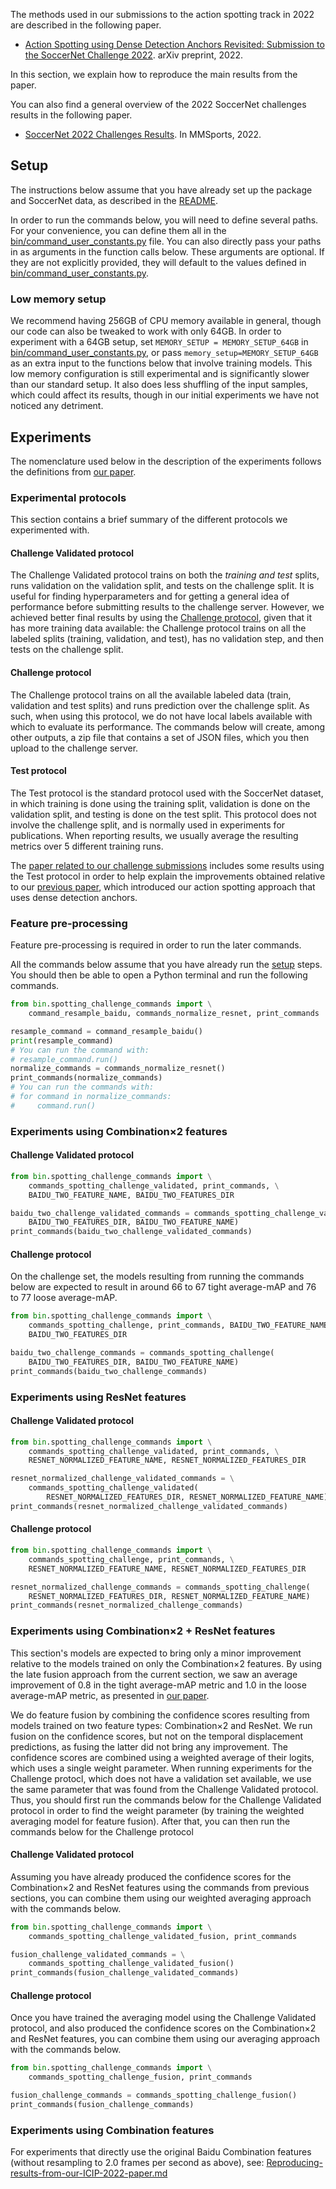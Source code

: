 The methods used in our submissions to the action spotting track
in 2022 are described in the following paper.
- [Action Spotting using Dense Detection Anchors Revisited:
Submission to the SoccerNet Challenge 2022](https://arxiv.org/abs/2206.07846).
arXiv preprint, 2022.

In this section, we explain how to reproduce the main results from
the paper.

You can also find a general overview of the 2022 SoccerNet challenges results
in the following paper.
- [SoccerNet 2022 Challenges Results](https://arxiv.org/abs/2210.02365).
In MMSports, 2022.

## Setup

The instructions below assume that you have already set up the package
and SoccerNet data, as described in the [README](README.md#setup).

In order to run the commands below, you will need to define several
paths. For your convenience, you can define them all in the
[bin/command_user_constants.py](bin/command_user_constants.py) file.
You can also directly pass your paths in as arguments in the function
calls below. These arguments are optional. If they are not explicitly
provided, they will default to the values defined in
[bin/command_user_constants.py](bin/command_user_constants.py).

### Low memory setup

We recommend having 256GB of CPU memory available in general, though our
code can also be tweaked to work with only 64GB. In order to experiment
with a 64GB setup, set `MEMORY_SETUP = MEMORY_SETUP_64GB` in
[bin/command_user_constants.py](bin/command_user_constants.py),
or pass `memory_setup=MEMORY_SETUP_64GB` as an extra input to the
functions below that involve training models. This low memory
configuration is still experimental and is significantly slower than our
standard setup. It also does less shuffling of the input samples, which
could affect its results, though in our initial experiments we have not
noticed any detriment.

## Experiments

The nomenclature used below in the description of the experiments follows the
definitions from [our paper](https://arxiv.org/abs/2206.07846).

### Experimental protocols

This section contains a brief summary  of the different protocols we experimented with.

#### Challenge Validated protocol

The Challenge Validated protocol trains on both the _training and test_ splits, runs
validation on the validation split, and tests on the challenge split. It is useful for
finding hyperparameters and for getting a general idea of performance before submitting
results to the challenge server. However, we achieved better final results by using the
[Challenge protocol](#challenge-protocol), given that it has more training data available:
the Challenge protocol trains on all the labeled splits (training, validation, and test),
has no validation step, and then tests on the challenge split.

#### Challenge protocol

The Challenge protocol trains on all the available labeled data (train, validation
and test splits) and runs prediction over the challenge split. As such, when
using this protocol, we do not have local labels available with which to evaluate its
performance. The commands below will create, among other outputs, a zip file
that contains a set of JSON files, which you then upload to the challenge server.

#### Test protocol

The Test protocol is the standard protocol used with the SoccerNet dataset, in which
training is done using the training split, validation is done on the validation split,
and testing is done on the test split. This protocol does not involve the challenge
split, and is normally used in experiments for publications. When reporting results,
we usually average the resulting metrics over 5 different training runs.

The
[paper related to our challenge submissions](https://arxiv.org/abs/2206.07846) includes
some results using the Test protocol in order to help explain the improvements obtained
relative to our [previous paper](https://arxiv.org/abs/2205.10450), which introduced
our action spotting approach that uses dense detection anchors.

### Feature pre-processing

Feature pre-processing is required in order to run the later commands.

All the commands below assume that you have already run the
[setup](README.md#setup) steps. You should then be able to open a Python
terminal and run the following commands.

```python
from bin.spotting_challenge_commands import \
    command_resample_baidu, commands_normalize_resnet, print_commands

resample_command = command_resample_baidu()
print(resample_command)
# You can run the command with:
# resample_command.run()
normalize_commands = commands_normalize_resnet()
print_commands(normalize_commands)
# You can run the commands with:
# for command in normalize_commands:
#     command.run()
```

### Experiments using Combination×2 features

#### Challenge Validated protocol

```python
from bin.spotting_challenge_commands import \
    commands_spotting_challenge_validated, print_commands, \
    BAIDU_TWO_FEATURE_NAME, BAIDU_TWO_FEATURES_DIR

baidu_two_challenge_validated_commands = commands_spotting_challenge_validated(
    BAIDU_TWO_FEATURES_DIR, BAIDU_TWO_FEATURE_NAME)
print_commands(baidu_two_challenge_validated_commands)
```

#### Challenge protocol

On the challenge set, the models resulting from running the commands below are
expected to result in around 66 to 67 tight average-mAP and 76 to 77 loose
average-mAP.

```python
from bin.spotting_challenge_commands import \
    commands_spotting_challenge, print_commands, BAIDU_TWO_FEATURE_NAME, \
    BAIDU_TWO_FEATURES_DIR

baidu_two_challenge_commands = commands_spotting_challenge(
    BAIDU_TWO_FEATURES_DIR, BAIDU_TWO_FEATURE_NAME)
print_commands(baidu_two_challenge_commands)
```

<!--

#### Test protocol

Within this experiment on the Test protocol, we vary the type of non-maximum
suppression (NMS) used during post-processing. There are three NMS strategies
used:

- Soft-NMS (with a window size optimized to maximize tight
average-mAP on the validation set)
- Regular NMS (also with a window size optimized to maximize tight
average-mAP on the validation set)
- Regular NMS with a window size of 20 seconds

-->

### Experiments using ResNet features

#### Challenge Validated protocol

```python
from bin.spotting_challenge_commands import \
    commands_spotting_challenge_validated, print_commands, \
    RESNET_NORMALIZED_FEATURE_NAME, RESNET_NORMALIZED_FEATURES_DIR

resnet_normalized_challenge_validated_commands = \
    commands_spotting_challenge_validated(
        RESNET_NORMALIZED_FEATURES_DIR, RESNET_NORMALIZED_FEATURE_NAME)
print_commands(resnet_normalized_challenge_validated_commands)
```

#### Challenge protocol

```python
from bin.spotting_challenge_commands import \
    commands_spotting_challenge, print_commands, \
    RESNET_NORMALIZED_FEATURE_NAME, RESNET_NORMALIZED_FEATURES_DIR

resnet_normalized_challenge_commands = commands_spotting_challenge(
    RESNET_NORMALIZED_FEATURES_DIR, RESNET_NORMALIZED_FEATURE_NAME)
print_commands(resnet_normalized_challenge_commands)
```

### Experiments using Combination×2 + ResNet features

This section's models are expected to bring only a minor improvement relative
to the models trained on only the Combination×2 features. By using the late
fusion approach from the current section, we saw an average improvement of
0.8 in the tight average-mAP metric and 1.0 in the loose average-mAP metric,
as presented in [our paper](https://arxiv.org/abs/2206.07846).

We do feature fusion by combining the confidence scores resulting from models
trained on two feature types: Combination×2 and ResNet. We run fusion
on the confidence scores, but not on the temporal displacement predictions, as
fusing the latter did not bring any improvement. The confidence scores
are combined using a weighted average of their logits, which uses a single weight
parameter. When running experiments for the Challenge protocl, which does not have
a validation set available, we use the same parameter that was found from the
Challenge Validated protocol. Thus, you should first run the commands below for
the Challenge Validated protocol in order to find the weight parameter (by
training the weighted averaging model for feature fusion). After that, you can
then run the commands below for the Challenge protocol

#### Challenge Validated protocol

Assuming you have already produced the confidence scores for the Combination×2
and ResNet features using the commands from previous sections, you can combine
them using our weighted averaging approach with the commands below.

```python
from bin.spotting_challenge_commands import \
    commands_spotting_challenge_validated_fusion, print_commands

fusion_challenge_validated_commands = \
    commands_spotting_challenge_validated_fusion()
print_commands(fusion_challenge_validated_commands)
```

#### Challenge protocol

Once you have trained the averaging model using the Challenge Validated protocol,
and also produced the confidence scores on the Combination×2 and ResNet features,
you can combine them using our averaging approach with the commands below.

```python
from bin.spotting_challenge_commands import \
    commands_spotting_challenge_fusion, print_commands

fusion_challenge_commands = commands_spotting_challenge_fusion()
print_commands(fusion_challenge_commands)
```

<!--
#### Test protocol
-->

### Experiments using Combination features

For experiments that directly use the original Baidu Combination
features (without resampling to 2.0 frames per second as above), see:
[Reproducing-results-from-our-ICIP-2022-paper.md](Reproducing-results-from-our-ICIP-2022-paper.md)
